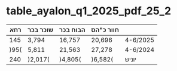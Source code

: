 # table_ayalon_q1_2025_pdf_25_2

| רחא | שוכר בכר | הבוח בכר | חוור כ"הס |  |
|---|---|---|---|---|
| 145 | 3,794 | 16,757 | 20,696 | 4-6/2025 |
| )95( | 5,811 | 21,563 | 27,278 | 4-6/2024 |
| 240 | )2,017( | )4,805( | )6,582( | יוניש |
